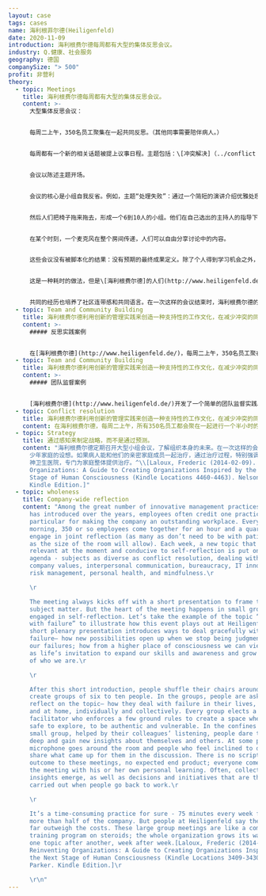 ```yaml
---
layout: case
tags: cases
name: 海利根菲尔德(Heiligenfeld)
date: 2020-11-09
introduction: 海利根费尔德每周都有大型的集体反思会议。
industry: Q.健康、社会服务
geography: 德国
companySize: "> 500"
profit: 非营利
theory:
  - topic: Meetings
    title: 海利根费尔德每周都有大型的集体反思会议。
    content: >-
      大型集体反思会议：


      每周二上午，350名员工聚集在一起共同反思。（其他同事需要陪伴病人。）


      每周都有一个新的相关话题被提上议事日程。主题包括：\[冲突解决]（../conflict resolution/）、处理失败、\[组织文化与价值观]（../culture and values/），以及类似的内容。


      会议以陈述主题开场。


      会议的核心是小组自我反省。例如，主题“处理失败”：通过一个简短的演讲介绍优雅处理失败的方法——当我们不再对自己的失败进行评判时，新的可能性会如此这般的被打开等等。


      然后人们把椅子拖来拖去，形成一个6到10人的小组。他们在自己选出的主持人的指导下，分组思考这个话题。


      在某个时刻，一个麦克风在整个房间传递，人们可以自由分享讨论中的内容。


      这些会议没有被脚本化的结果：没有预期的最终成果定义。除了个人得到学习机会之外，集体见解也应运而生。当人们返回工作岗位时，都会主动采取行动。


      这是一种耗时的做法，但是\[海利根费尔德]的人们(http://www.heiligenfeld.de/)说，好处远远大于投入的代价。这些会议就像给全公司打类固醇般的培训计划。


      共同的经历也培养了社区连带感和共同语言。在一次这样的会议结束时，海利根费尔德的一名员工站起来说：“你知道，我希望家里也能有更多的海利根费尔德精神。
  - topic: Team and Community Building
    title: 海利根费尔德利用创新的管理实践来创造一种支持性的工作文化，在减少冲突的同时培养信任、同理心和同情心。
    content: >-
      ##### 反思实践案例


      在[海利根费尔德](http://www.heiligenfeld.de/)，每周二上午，350名员工聚在一起进行一个半小时的共同反思。每周会有一个与当下相关、有利于自我反省的新话题被提上议事日程。最近的会议反映了各种各样的主题，如冲突解决、处理失败、公司价值观、人际沟通、官僚制度、IT创新、风险管理、个人健康和正念。会议总是以一个简短的陈述开始，然后分小组进行自我反思。每个小组都会选出一位主持人，他会执行一些基本规则，创造一个安全的探索空间，成员都坦诚的让自己展示真实的、有时是脆弱的人性。在小范围内同事的倾听过程帮助下，人们敢于深入挖掘，获得关于自己和他人的新见解。同事们每周都会置身于一个由一些基本规则创造的安全空间，而这些规则要求他们作真正的自己。他们学会了用深厚的人性之光，透过自己的勇气力量以及弱点之美来看待彼此。在会议中建立起来的信任、同理心和同情心，远远超出了会议室的范围。这些感觉开始渗透到整个组织。
  - topic: Team and Community Building
    title: 海利根费尔德利用创新的管理实践来创造一种支持性的工作文化，在减少冲突的同时培养信任、同理心和同情心。
    content: >-
      ##### 团队监督案例


      [海利根费尔德](http://www.heiligenfeld.de/)开发了一个简单的团队监督实践。该公司与四名外部教练合作，每个教练都有自己的专长领域（关系、组织发展、系统思维、领导力）。每个月都有很多时间段开放给各团队和教练们约咨询时间。组织建议每个团队每年至少举行一次这类的咨询会议；但实际上，平均每个团队都会举行两到四次会议。在讨论中，在外部导师的帮助下，同事们能深入探讨紧张情绪会暴露出什么样的自我人性，以及如何才能逐渐解决紧张情绪。
  - topic: Conflict resolution
    title: 海利根费尔德利用创新的管理实践来创造一种支持性的工作文化，在减少冲突的同时培养信任、同理心和同情心。
    content: 在海利根费尔德，每周二上午，所有350名员工都会聚在一起进行一个半小时的共同反思。每周都会有一个新的话题被提上议事日程，这个话题是有利于自我反省的最新话题。最近的会议反映了各种各样的主题，如冲突解决、处理失败、公司价值观、人际沟通、官僚制度、IT创新、风险管理、个人健康和正念。会议总是以一个简短的陈述开始，然后在小组中进行自我反思。每个小组都会选出一位执行基本规则的促进者，这些规则创造了一个可以安全探索、真实和易受攻击的空间。在小范围内，在同事的倾听帮助下，人们敢于深入挖掘，获得关于自己和他人的新见解。同事们每周都会置身于一个由基本规则所创造的安全空间，而这些规则要求他们作真正的自己。他们学会了用深厚的人性之光，用自己的力量和弱点之美来看待彼此。在这些会议中形成的信任、同理心和同情心会扩展到整个组织。
  - topic: Strategy
    title: 通过感知来制定战略，而不是通过预测。
    content: "海利根费尔德定期召开大型小组会议，了解组织本身的未来。在一次这样的会议上，出现了将海利根费尔德对精神疾病的整体解决方案，扩展用于有儿童和青\
      少年家庭的设想。如果病人能和他们的亲密家庭成员一起治疗，通过治疗过程，特别强调并荣耀美丽的家庭关系，那岂不是很美妙吗？一年后，他们开设了一家新的精\
      神卫生医院，专门为家庭整体提供治疗。^\\[Laloux, Frederic (2014-02-09). Reinventing
      Organizations: A Guide to Creating Organizations Inspired by the Next
      Stage of Human Consciousness (Kindle Locations 4460-4463). Nelson Parker.
      Kindle Edition.]"
  - topic: wholeness
    title: Company-wide reflection
    content: "Among the great number of innovative management practices Heiligenfeld
      has introduced over the years, employees often credit one practice in
      particular for making the company an outstanding workplace. Every Tuesday
      morning, 350 or so employees come together for an hour and a quarter to
      engage in joint reflection (as many as don’t need to be with patients and
      as the size of the room will allow). Each week, a new topic that is
      relevant at the moment and conducive to self-reflection is put on the
      agenda - subjects as diverse as conflict resolution, dealing with failure,
      company values, interpersonal communication, bureaucracy, IT innovations,
      risk management, personal health, and mindfulness.\r

      \r

      The meeting always kicks off with a short presentation to frame the
      subject matter. But the heart of the meeting happens in small groups
      engaged in self-reflection. Let’s take the example of the topic “dealing
      with failure” to illustrate how this event plays out at Heiligenfeld. The
      short plenary presentation introduces ways to deal gracefully with
      failure— how new possibilities open up when we stop being judgmental about
      our failures; how from a higher place of consciousness we can view failure
      as life’s invitation to expand our skills and awareness and grow into more
      of who we are.\r

      \r

      After this short introduction, people shuffle their chairs around to
      create groups of six to ten people. In the groups, people are asked to
      reflect on the topic— how they deal with failure in their lives, at work
      and at home, individually and collectively. Every group elects a
      facilitator who enforces a few ground rules to create a space where it’s
      safe to explore, to be authentic and vulnerable. In the confines of the
      small group, helped by their colleagues’ listening, people dare to dig
      deep and gain new insights about themselves and others. At some point, a
      microphone goes around the room and people who feel inclined to do so
      share what came up for them in the discussion. There is no scripted
      outcome to these meetings, no expected end product; everyone comes out of
      the meeting with his or her own personal learning. Often, collective
      insights emerge, as well as decisions and initiatives that are then
      carried out when people go back to work.\r

      \r

      It’s a time-consuming practice for sure - 75 minutes every week for
      more than half of the company. But people at Heiligenfeld say the benefits
      far outweigh the costs. These large group meetings are like a company-wide
      training program on steroids; the whole organization grows its way through
      one topic after another, week after week.[Laloux, Frederic (2014-02-09).
      Reinventing Organizations: A Guide to Creating Organizations Inspired by
      the Next Stage of Human Consciousness (Kindle Locations 3409-3430). Nelson
      Parker. Kindle Edition.]\r

      \r\n"
---
```


